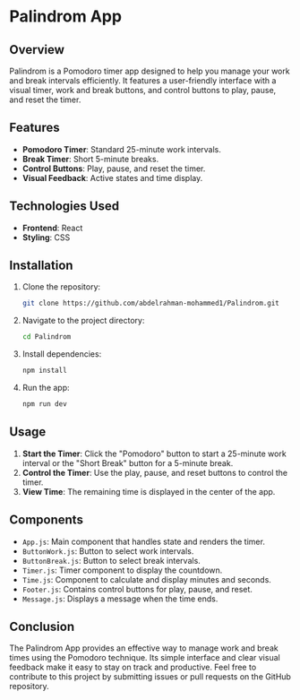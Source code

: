 # Palindrom App

## Overview

Palindrom is a Pomodoro timer app designed to help you manage your work and break intervals efficiently. It features a user-friendly interface with a visual timer, work and break buttons, and control buttons to play, pause, and reset the timer.

## Features

- **Pomodoro Timer**: Standard 25-minute work intervals.
- **Break Timer**: Short 5-minute breaks.
- **Control Buttons**: Play, pause, and reset the timer.
- **Visual Feedback**: Active states and time display.

## Technologies Used

- **Frontend**: React
- **Styling**: CSS

## Installation

1. Clone the repository:

   ```bash
   git clone https://github.com/abdelrahman-mohammed1/Palindrom.git
   ```

2. Navigate to the project directory:

   ```bash
   cd Palindrom
   ```

3. Install dependencies:

   ```bash
   npm install
   ```

4. Run the app:
   ```bash
   npm run dev
   ```

## Usage

1. **Start the Timer**: Click the "Pomodoro" button to start a 25-minute work interval or the "Short Break" button for a 5-minute break.
2. **Control the Timer**: Use the play, pause, and reset buttons to control the timer.
3. **View Time**: The remaining time is displayed in the center of the app.

## Components

- `App.js`: Main component that handles state and renders the timer.
- `ButtonWork.js`: Button to select work intervals.
- `ButtonBreak.js`: Button to select break intervals.
- `Timer.js`: Timer component to display the countdown.
- `Time.js`: Component to calculate and display minutes and seconds.
- `Footer.js`: Contains control buttons for play, pause, and reset.
- `Message.js`: Displays a message when the time ends.

## Conclusion

The Palindrom App provides an effective way to manage work and break times using the Pomodoro technique. Its simple interface and clear visual feedback make it easy to stay on track and productive. Feel free to contribute to this project by submitting issues or pull requests on the GitHub repository.

